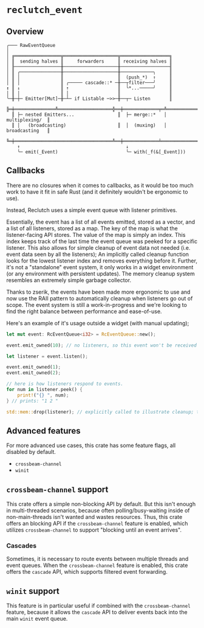 # `reclutch_event`

## Overview

```
╭─── RawEventQueue
│
│ ╔═════════════════╦════════════════════╦══════════════════╗
│ ║  sending halves ║     forwarders     ║ receiving halves ║
│ ╟─────────────────╫────────────────────╫──────────────────╢
│ ║ ╭───────────────╫────────────────────╫────────────╮     ║
│ ║ │               ║                    ║  (push_*)  ↑     ║
│ ║ │               ║ ╭───── cascade::* ─╫──┬filter───╯     ║
↕ ║ ↓               ║ ↑                  ║  ╰*...─────╯     ║
│ ║ │               ║ │                  ║                  ║
╰─╫─┼─ Emitter[Mut]─╫─┴─ if Listable ─>>─╫──┬─ Listen       ║
  ╠═╪═══════════════╩════════════════════╬══╪═════════════╤═╩═══════════════╗
  ║ ├─ nested Emitters...                ║  ├─ merge::*   │  multiplexing/  ║
  ║ │   (broadcasting)                   ║  │  (muxing)   │  broadcasting   ║
  ╚═╪════════════════════════════════════╩══╪═════════════╧═════════════════╝
    ↑                                       ↓
    ╰─ emit(_Event)                         ╰─ with(_f(&[_Event]))
```

## Callbacks

There are no closures when it comes to callbacks, as it would be too much work to have it fit in safe Rust (and it definitely wouldn't be ergonomic to use).

Instead, Reclutch uses a simple event queue with listener primitives.

Essentially, the event has a list of all events emitted, stored as a vector, and a list of all listeners, stored as a map. The key of the map is what the listener-facing API stores.
The value of the map is simply an index. This index keeps track of the last time the event queue was peeked for a specific listener.
This also allows for simple cleanup of event data not needed (i.e. event data seen by all the listeners); An implicitly called cleanup function looks for the lowest listener index and removes everything before it.
Further, it's not a "standalone" event system, it only works in a widget environment (or any environment with persistent updates).
The memory cleanup system resembles an extremely simple garbage collector.

Thanks to zserik, the events have been made more ergonomic to use and now use the RAII pattern to automatically cleanup when listeners go out of scope.
The event system is still a work-in-progress and we're looking to find the right balance between performance and ease-of-use.

Here's an example of it's usage outside a widget (with manual updating);

```rust
let mut event: RcEventQueue<i32> = RcEventQueue::new();

event.emit_owned(10); // no listeners, so this event won't be received by anyone.

let listener = event.listen();

event.emit_owned(1);
event.emit_owned(2);

// here is how listeners respond to events.
for num in listener.peek() {
    print!("{} ", num);
} // prints: "1 2 "

std::mem::drop(listener); // explicitly called to illustrate cleanup; this removes the listener and therefore doesn't hold back the cleanup process.
```

## Advanced features

For more advanced use cases, this crate has some feature flags, all disabled by default.
* `crossbeam-channel`
* `winit`

## `crossbeam-channel` support

This crate offers a simple non-blocking API by default. But this isn't enough in multi-threaded
scenarios, because often polling/busy-waiting inside of non-main-threads isn't wanted and wastes
resources. Thus, this crate offers an blocking API if the `crossbeam-channel` feature is enabled,
which utilizes `crossbeam-channel` to support "blocking until an event arrives".

### Cascades

Sometimes, it is necessary to route events between multiple threads and event queues.
When the `crossbeam-channel` feature is enabled, this crate offers the `cascade` API,
which supports filtered event forwarding.

## `winit` support

This feature is in particular useful if combined with the `crossbeam-channel` feature,
because it allows the `cascade` API to deliver events back into the main `winit` event queue.
